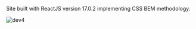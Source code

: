 Site built with ReactJS version 17.0.2 implementing CSS BEM methodology.



![dev4](https://user-images.githubusercontent.com/93049301/163913102-82ae8b45-1b8f-4617-bc4b-9cc9e7198009.PNG)
